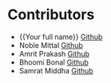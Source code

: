 # Contributors

- {{Your full name}} [Github](https://github.com/{{your-github-username}})
- Noble Mittal [Github](https://github.com/beingnoble03)
- Amrit Prakash [Github](https://github.com/Amritprakash2704)
- Bhoomi Bonal [Github](https://github.com/bbahd30)
- Samrat Middha [Github](https://github.com/samratmiddha)
